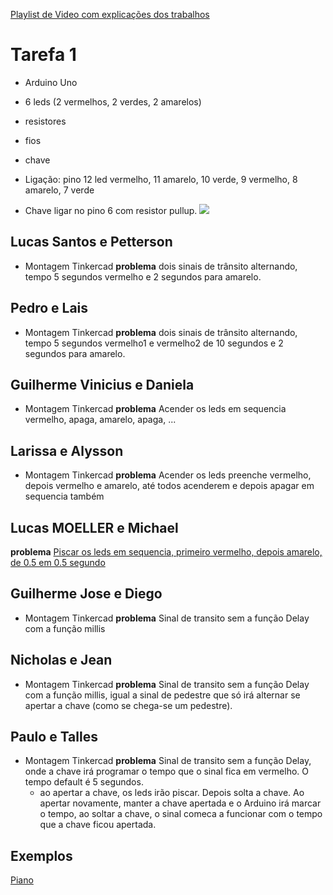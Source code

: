 
[Playlist de Video com explicações dos trabalhos](https://www.youtube.com/playlist?list=PLcvOyD_LMr6ndBJroa2ntrAHbdzV45R70)

# Tarefa 1

* Arduino Uno
* 6 leds (2 vermelhos, 2 verdes, 2 amarelos)
* resistores
* fios
* chave

* Ligação: pino 12 led vermelho, 11 amarelo, 10 verde, 9 vermelho, 8 amarelo, 7 verde
* Chave ligar no pino 6 com resistor pullup.
![](https://storage.ning.com/topology/rest/1.0/file/get/1979542696?profile=original) 

## Lucas Santos e Petterson

- Montagem Tinkercad
**problema** dois sinais de trânsito alternando, tempo 5 segundos vermelho e 2 segundos para amarelo.

## Pedro e Lais
- Montagem Tinkercad
**problema** dois sinais de trânsito alternando, tempo 5 segundos vermelho1 e vermelho2 de 10 segundos e 2 segundos para amarelo.


## Guilherme Vinicius e Daniela

- Montagem Tinkercad
**problema** Acender os leds em sequencia vermelho, apaga, amarelo, apaga, ...

## Larissa e Alysson

- Montagem Tinkercad
**problema** Acender os leds preenche vermelho, depois vermelho e amarelo, até todos acenderem e depois apagar em sequencia também

## Lucas MOELLER e Michael

**problema** [Piscar os leds em sequencia, primeiro vermelho, depois amarelo, de 0.5 em 0.5 segundo](https://www.tinkercad.com/things/gzECKLgOArQ-inf351-primeira-tarefa)


## Guilherme Jose e Diego

- Montagem Tinkercad
**problema** Sinal de transito sem a função Delay com a função millis


## Nicholas e Jean

- Montagem Tinkercad
**problema** Sinal de transito sem a função Delay com a função millis, igual a sinal de pedestre que só irá alternar se apertar a chave (como se chega-se um pedestre).


## Paulo e Talles

- Montagem Tinkercad
**problema** Sinal de transito sem a função Delay, onde a chave irá programar o tempo que o sinal fica em vermelho. O tempo default é 5 segundos. 
  * ao apertar a chave, os leds irão piscar. Depois solta a chave. Ao apertar novamente, manter a chave apertada e o Arduino irá marcar o tempo, ao soltar a chave, o sinal comeca a funcionar com o tempo que a chave ficou apertada.
  
  




## Exemplos

[Piano](https://www.instructables.com/IPiano-Electronic-Piano-With-Arduino-in-Tinkercad--1/)






